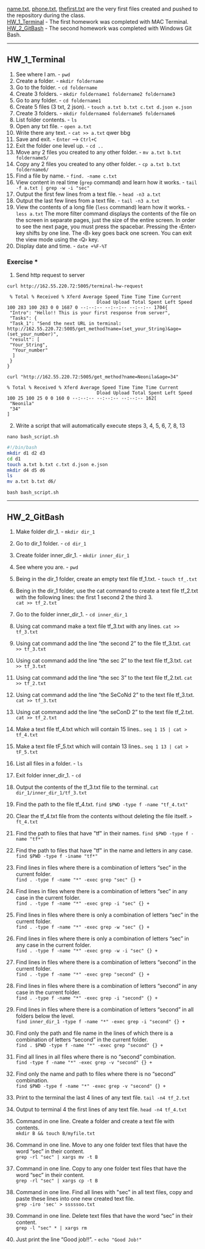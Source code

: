 [name.txt](https://github.com/NeonilaH/Terminal-Bash-commands/blob/main/name.txt), [phone.txt](https://github.com/NeonilaH/Terminal-Bash-commands/blob/main/phone.txt), [thefirst.txt](https://github.com/NeonilaH/Terminal-Bash-commands/blob/main/thefirst.txt) are the very first files created and pushed to the repository during the class.</br>
[HW_1_Terminal](#1.1) - The first homework was completed with MAC Terminal.</br>
[HW_2_GitBash](#1.2) - The second homework was completed with Windows Git Bash.

***

## **HW_1_Terminal**<a name="1.1"><a>

1) See where I am. - `pwd`
2) Create a folder. - `mkdir foldername`
3) Go to the folder. - `cd foldername`
4) Create 3 folders. - `mkdir foldername1 foldername2 foldername3`
5) Go to any folder. - `cd foldername1`
6) Create 5 files (3 txt, 2 json). - `touch a.txt b.txt c.txt d.json e.json`
7) Create 3 folders. - `mkdir foldername4 foldername5 foldername6`
8) List folder contents. - `ls`
9) Open any txt file. - `open a.txt`
10) Write there any text. - `cat >> a.txt`
qwer
bbg
11) Save and exit. - `Enter` --> `Ctrl+C`
12) Exit the folder one level up. - `cd ..`
13) Move any 2 files you created to any other folder. - `mv a.txt b.txt foldername5/`
14) Copy any 2 files you created to any other folder. - `cp a.txt b.txt foldername6/`
15) Find a file by name. - `find. -name c.txt`
16) View content in real time (`grep` command) and learn how it works. - `tail -f a.txt | grep -w -i "sec"`
17) Output the first few lines from a text file. - `head -n3 a.txt`
18) Output the last few lines from a text file. - `tail -n3 a.txt`
19) View the contents of a long file (`less` command) learn how it works. - `less a.txt`
The more filter command displays the contents of the file on the screen in separate pages, just the size of the entire screen. In order to see the next page, you must press the spacebar. Pressing the ‹Enter› key shifts by one line. The ‹B› key goes back one screen. You can exit the view mode using the ‹Q› key.
20) Display date and time. - `date +%F-%T`

### Exercise *

1) Send http request to server 

`curl http://162.55.220.72:5005/terminal-hw-request`
```
 % Total % Received % Xferd Average Speed ​​Time Time Time Current
                                 Dload Upload Total Spent Left Speed
100 283 100 283 0 0 1687 0 --:--:-- --:--:-- --:--:-- 1704{
 "Intro": "Hello!! This is your first response from server",
 "Tasks": {
 "Task_1": "Send the next URL in terminal: http://162.55.220.72:5005/get_method?name=(set_your_String)&age=(set_your_number)",
 "result": [
 "Your_String",
  "Your_number"
  ]
 }
}
```

`curl "http://162.55.220.72:5005/get_method?name=Neonila&age=34"`
```
% Total % Received % Xferd Average Speed ​​Time Time Time Current
                                 Dload Upload Total Spent Left Speed
100 25 100 25 0 0 160 0 --:--:-- --:--:-- --:--:-- 162[
 "Neonila"
 "34"
]
```

2) Write a script that will automatically execute steps 3, 4, 5, 6, 7, 8, 13

`nano bash_script.sh`

```sh
#!/bin/bash
mkdir d1 d2 d3
cd d1
touch a.txt b.txt c.txt d.json e.json
mkdir d4 d5 d6
ls
mv a.txt b.txt d6/
```

`bash bash_script.sh`

***

## **HW_2_GitBash**<a name="1.2"><a>

1. Make folder dir_1. -
`mkdir dir_1`
 2. Go to dir_1 folder. -
`cd dir_1`
 3. Create folder inner_dir_1. -
 `mkdir inner_dir_1`
 4. See where you are. -
`pwd`
 5. Being in the dir_1 folder, create an empty text file tf_1.txt. -
 `touch tf_.txt`
 6. Being in the dir_1 folder, use the cat command to create a text file tf_2.txt with the following lines: the first 1
 second 2
 the third 3. <br/>
 `cat >> tf_2.txt`

 7. Go to the folder inner_dir_1. -
`cd inner_dir_1`
 8. Using cat command make a text file tf_3.txt with any lines. 
 `cat >> tf_3.txt`
 9. Using cat command add the line “the second 2” to the file tf_3.txt. 
`cat >> tf_3.txt`
 10. Using cat command add the line “the sec 2” to the text file tf_3.txt. 
`cat >> tf_3.txt`
 11. Using cat command add the line “the sec 3” to the text file tf_2.txt. 
`cat >> tf_2.txt`
 12. Using cat command add the line “the SeCoNd 2” to the text file tf_3.txt. 
`cat >> tf_3.txt`
 13. Using cat command add the line “the seConD 2” to the text file tf_2.txt. 
`cat >> tf_2.txt`
 14. Make a text file tf_4.txt which will contain 15 lines.. 
`seq 1 15 | cat > tf_4.txt`
 15. Make a text file tF_5.txt which will contain 13 lines.. 
`seq 1 13 | cat > tF_5.txt`
 16. List all files in a folder. -
`ls`
 17. Exit folder inner_dir_1. -
`cd`
 18. Output the contents of the tf_3.txt file to the terminal. 
`cat dir_1/inner_dir_1/tf_3.txt`
 19. Find the path to the file tf_4.txt. 
`find $PWD -type f -name "tf_4.txt"`
 20. Clear the tf_4.txt file from the contents without deleting the file itself. 
`> ft_4.txt`
 21. Find the path to files that have "tf" in their names. 
`find $PWD -type f -name "tf*"`
 22. Find the path to files that have "tf" in the name and letters in any case. <br/>
`find $PWD -type f -iname "tf*"`
 23. Find lines in files where there is a combination of letters “sec” in the current folder. <br/>
`find . -type f -name "*" -exec grep "sec" {} +`
 24. Find lines in files where there is a combination of letters “sec” in any case in the current folder. <br/>
`find . -type f -name "*" -exec grep -i "sec" {} +`
 25. Find lines in files where there is only a combination of letters “sec” in the current folder. <br/>
`find . -type f -name "*" -exec grep -w "sec" {} +`
 26. Find lines in files where there is only a combination of letters “sec” in any case in the current folder. <br/>
`find . -type f -name "*" -exec grep -w -i "sec" {} +`
 27. Find lines in files where there is a combination of letters “second” in the current folder. <br/>
`find . -type f -name "*" -exec grep "second" {} +`
 28. Find lines in files where there is a combination of letters “second” in any case in the current folder. <br/>
`find . -type f -name "*" -exec grep -i "second" {} +`
 29. Find lines in files where there is a combination of letters “second” in all folders below the level. <br/>
`find inner_dir_1 -type f -name "*" -exec grep -i "second" {} +`
 30. Find only the path and file name in the lines of which there is a combination of letters “second” in the current folder. <br/>
`find . $PWD -type f -name "*" -exec grep "second" {} +`
 31. Find all lines in all files where there is no “second” combination. <br/>
`find -type f -name "*" -exec grep -v "second" {} +`
 32. Find only the name and path to files where there is no “second” combination. <br/>
`find $PWD -type f -name "*" -exec grep -v "second" {} +`
 33. Print to the terminal the last 4 lines of any text file. 
`tail -n4 tf_2.txt`
 34. Output to terminal 4 the first lines of any text file. 
`head -n4 tf_4.txt`
 35. Command in one line. Create a folder and create a text file with contents. <br/>
`mkdir B && touch B/myfile.txt`
 36. Command in one line. Move to any one folder text files that have the word “sec” in their content. <br/>
`grep -rl "sec" | xargs mv -t B`
 37. Command in one line. Copy to any one folder text files that have the word “sec” in their content. <br/>
`grep -rl "sec" | xargs cp -t B`
 38. Command in one line. Find all lines with "sec" in all text files, copy and paste these lines into one new created text file. <br/>
`grep -iro 'sec' > sssssoo.txt`
 39. Command in one line. Delete text files that have the word “sec” in their content. <br/>
`grep -l "sec" * | xargs rm`
 40. Just print the line “Good job!!”. -
  `echo "Good Job!"`
